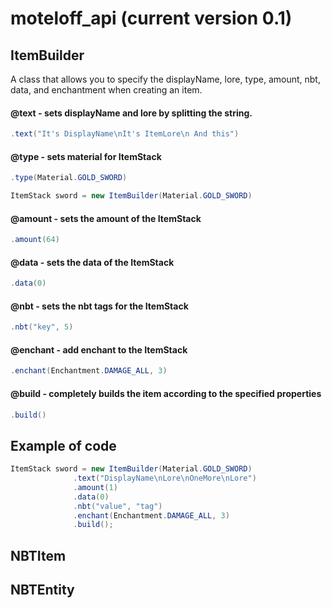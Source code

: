 ﻿# moteloff_api (current version 0.1)
 
## ItemBuilder
 A class that allows you to specify the displayName, lore, type, amount, nbt, data, and enchantment when creating an item.
 
  <h4>@text - sets displayName and lore by splitting the string.</h4> 
  
  ```Java
  .text("It's DisplayName\nIt's ItemLore\n And this")
  ```
  
  <h4>@type - sets material for ItemStack</h4> 
  
  ```Java
  .type(Material.GOLD_SWORD)
  ```
  
  ```Java
  ItemStack sword = new ItemBuilder(Material.GOLD_SWORD)
  ```
  
  <h4>@amount - sets the amount of the ItemStack</h4> 
  
  ```Java
  .amount(64)
  ```
  
  <h4>@data - sets the data of the ItemStack</h4> 
  
  ```Java
  .data(0)
  ```
  
  <h4>@nbt - sets the nbt tags for the ItemStack</h4> 
  
  ```Java
  .nbt("key", 5)
  ```
  
  <h4>@enchant - add enchant to the ItemStack</h4> 
  
  ```Java
  .enchant(Enchantment.DAMAGE_ALL, 3)
  ```
  
  <h4>@build - сompletely builds the item according to the specified properties</h4> 
  
  ```Java
  .build()
  ```
  
  <h2>Example of code</h2> 
  
  ```Java
  ItemStack sword = new ItemBuilder(Material.GOLD_SWORD)
                .text("DisplayName\nLore\nOneMore\nLore")
                .amount(1)
                .data(0)
                .nbt("value", "tag")
                .enchant(Enchantment.DAMAGE_ALL, 3)
                .build();
  ```
 
 
## NBTItem


## NBTEntity


